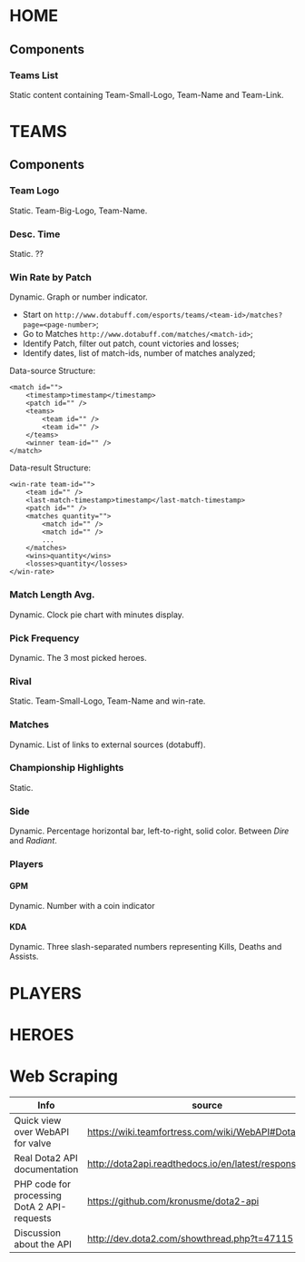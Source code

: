 <link rel="stylesheet" href="header-markdown-fixer.css" media="screen" title="no title" charset="utf-8">

# HOME

## Components

### Teams List
Static content containing Team-Small-Logo, Team-Name and Team-Link.

# TEAMS

## Components

### Team Logo
Static. Team-Big-Logo, Team-Name.

### Desc. Time
Static. ??

### Win Rate by Patch
Dynamic. Graph or number indicator.

- Start on `http://www.dotabuff.com/esports/teams/<team-id>/matches?page=<page-number>`;
- Go to Matches `http://www.dotabuff.com/matches/<match-id>`;
- Identify Patch, filter out patch, count victories and losses;
- Identify dates, list of match-ids, number of matches analyzed;

Data-source Structure:
```
<match id="">
	<timestamp>timestamp</timestamp>
	<patch id="" />
	<teams>
		<team id="" />
		<team id="" />
	</teams>
	<winner team-id="" />
</match>
```

Data-result Structure:
```
<win-rate team-id="">
	<team id="" />
	<last-match-timestamp>timestamp</last-match-timestamp>
	<patch id="" />
	<matches quantity="">
		<match id="" />
		<match id="" />
		...
	</matches>
	<wins>quantity</wins>
	<losses>quantity</losses>
</win-rate>
```


### Match Length Avg.
Dynamic. Clock pie chart with minutes display.

### Pick Frequency
Dynamic. The 3 most picked heroes.

### Rival
Static. Team-Small-Logo, Team-Name and win-rate.

### Matches
Dynamic. List of links to external sources (dotabuff).

### Championship Highlights
Static.

### Side
Dynamic. Percentage horizontal bar, left-to-right, solid color. Between *Dire* and *Radiant*.

### Players

#### GPM
Dynamic. Number with a coin indicator

#### KDA
Dynamic. Three slash-separated numbers representing Kills, Deaths and Assists.

# PLAYERS

# HEROES


# Web Scraping

|Info | source |
|-----|--------|
| Quick view over WebAPI for valve | https://wiki.teamfortress.com/wiki/WebAPI#Dota_2 |
| Real Dota2 API documentation | http://dota2api.readthedocs.io/en/latest/responses.html |
| PHP code for processing DotA 2 API-requests | https://github.com/kronusme/dota2-api |
| Discussion about the API | http://dev.dota2.com/showthread.php?t=47115 |
